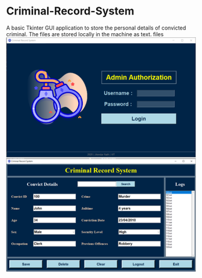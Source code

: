 # Criminal-Record-System
A basic Tkinter GUI application to store the personal details of convicted criminal. The files are stored locally in the machine as text. files
<img src="Images/Login-Page.png"><br>
<img src="Images/Application.png"><br>
